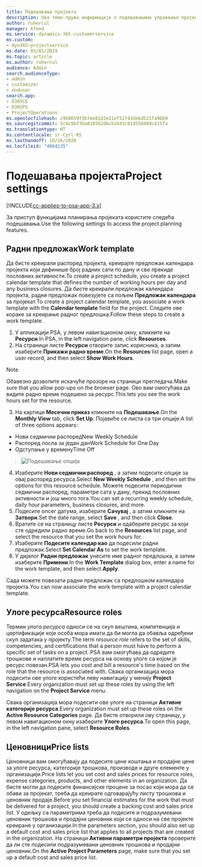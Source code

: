 ```yaml
---
title: Подешавања пројекта
description: Ова тема пружа информације о подешавањима управљања пројектима.
author: ruhercul
manager: kfend
ms.service: dynamics-365-customerservice
ms.custom:
- dyn365-projectservice
ms.date: 03/01/2019
ms.topic: article
ms.author: ruhercul
audience: Admin
search.audienceType:
- admin
- customizer
- enduser
search.app:
- D365CE
- D365PS
- ProjectOperations
ms.openlocfilehash: c9b8659f3b7ee81d2e21ef52743debd521fa9bb9
ms.sourcegitcommit: 5c4c9bf3ba018562d6cb3443c01d550489c415fa
ms.translationtype: HT
ms.contentlocale: sr-Cyrl-RS
ms.lasthandoff: 10/16/2020
ms.locfileid: "4084135"
---
```

# <a name="project-settings"></a><span data-ttu-id="81c67-103">Подешавања пројекта</span><span class="sxs-lookup"><span data-stu-id="81c67-103">Project settings</span></span>

[!INCLUDE[cc-applies-to-psa-app-3.x](../includes/cc-applies-to-psa-app-3x.md)]

<span data-ttu-id="81c67-104">За приступ функцијама планирања пројеката користите следећа подешавања.</span><span class="sxs-lookup"><span data-stu-id="81c67-104">Use the following settings to access the project planning features.</span></span>

## <a name="work-template"></a><span data-ttu-id="81c67-105">Радни предложак</span><span class="sxs-lookup"><span data-stu-id="81c67-105">Work template</span></span>

<span data-ttu-id="81c67-106">Да бисте креирали распоред пројекта, креирајте предложак календара пројекта који дефинише број радних сати по дану и све прекиде пословних активности.</span><span class="sxs-lookup"><span data-stu-id="81c67-106">To create a project schedule, you create a project calendar template that defines the number of working hours per day and any business closures.</span></span> <span data-ttu-id="81c67-107">Да бисте креирали предложак календара пројекта, радни предложак повезујете са пољем **Предложак календара** за пројекат.</span><span class="sxs-lookup"><span data-stu-id="81c67-107">To create a project calendar template, you associate a work template with the **Calendar template** field for the project.</span></span> <span data-ttu-id="81c67-108">Следите ове кораке за креирање радног предлошка.</span><span class="sxs-lookup"><span data-stu-id="81c67-108">Follow these steps to create a work template.</span></span>

1. <span data-ttu-id="81c67-109">У апликацији PSA, у левом навигационом окну, кликните на **Ресурси**.</span><span class="sxs-lookup"><span data-stu-id="81c67-109">In PSA, in the left navigation pane, click **Resources**.</span></span> 
2. <span data-ttu-id="81c67-110">На страници листе **Ресурси** отворите запис корисника, а затим изаберите **Прикажи радно време**.</span><span class="sxs-lookup"><span data-stu-id="81c67-110">On the **Resources** list page, open a user record, and then select **Show Work Hours**.</span></span>

  > [!NOTE]
  > <span data-ttu-id="81c67-111">Обавезно дозволите искачуће прозоре на страници прегледача.</span><span class="sxs-lookup"><span data-stu-id="81c67-111">Make sure that you allow pop-ups on the browser page.</span></span> <span data-ttu-id="81c67-112">Ово вам омогућава да видите радно време подешено за ресурс.</span><span class="sxs-lookup"><span data-stu-id="81c67-112">This lets you see the work hours set for the resource.</span></span>
  
3. <span data-ttu-id="81c67-113">На картици **Месечни приказ** кликните на **Подешавање**.</span><span class="sxs-lookup"><span data-stu-id="81c67-113">On the **Monthly View** tab, click **Set Up**.</span></span> <span data-ttu-id="81c67-114">Појавиће се листа са три опције:</span><span class="sxs-lookup"><span data-stu-id="81c67-114">A list of three options appears:</span></span> 

  - <span data-ttu-id="81c67-115">Нови седмични распоред</span><span class="sxs-lookup"><span data-stu-id="81c67-115">New Weekly Schedule</span></span>
  - <span data-ttu-id="81c67-116">Распоред посла за један дан</span><span class="sxs-lookup"><span data-stu-id="81c67-116">Work Schedule for One Day</span></span>
  - <span data-ttu-id="81c67-117">Одступање у времену</span><span class="sxs-lookup"><span data-stu-id="81c67-117">Time Off</span></span>

> ![Подешавање опција](media/project-13.png)

4. <span data-ttu-id="81c67-119">Изаберите **Нови седмични распоред** , а затим подесите опције за овај распоред ресурса.</span><span class="sxs-lookup"><span data-stu-id="81c67-119">Select **New Weekly Schedule** , and then set the options for this resource schedule.</span></span> <span data-ttu-id="81c67-120">Можете подесити периодични седмични распоред, параметре сата у дану, прекид пословних активности и још много тога.</span><span class="sxs-lookup"><span data-stu-id="81c67-120">You can set a recurring weekly schedule, daily hour parameters, business closures, and more.</span></span>
5. <span data-ttu-id="81c67-121">Подесите опсег датума, изаберите **Сачувај** , а затим кликните на **Затвори**.</span><span class="sxs-lookup"><span data-stu-id="81c67-121">Set the date range, select **Save** , and then click **Close**.</span></span> 
6. <span data-ttu-id="81c67-122">Вратите се на страницу листе **Ресурси** и одаберите ресурс за који сте одредили радно време.</span><span class="sxs-lookup"><span data-stu-id="81c67-122">Go back to the **Resources** list page, and select the resource that you set the work hours for.</span></span> 
7. <span data-ttu-id="81c67-123">Изаберите **Подесите календар као** да подесили радни предложак.</span><span class="sxs-lookup"><span data-stu-id="81c67-123">Select **Set Calendar As** to set the work template.</span></span> 
8. <span data-ttu-id="81c67-124">У дијалог **Радни предложак** унесите име радног предлошка, а затим изаберите **Примени**.</span><span class="sxs-lookup"><span data-stu-id="81c67-124">In the **Work Template** dialog box, enter a name for the work template, and then select **Apply**.</span></span> 

<span data-ttu-id="81c67-125">Сада можете повезати радни предложак са предлошком календара пројекта.</span><span class="sxs-lookup"><span data-stu-id="81c67-125">You can now associate the work template with a project calendar template.</span></span>

## <a name="resource-roles"></a><span data-ttu-id="81c67-126">Улоге ресурса</span><span class="sxs-lookup"><span data-stu-id="81c67-126">Resource roles</span></span>

<span data-ttu-id="81c67-127">Термин *улога ресурса* односи се на скуп вештина, компетенција и цертификације које особа мора имати да би могла да обавља одређени скуп задатака у пројекту.</span><span class="sxs-lookup"><span data-stu-id="81c67-127">The term *resource role* refers to the set of skills, competencies, and certifications that a person must have to perform a specific set of tasks on a project.</span></span> <span data-ttu-id="81c67-128">PSA вам омогућава да одредите трошкове и наплатите време ресурса на основу улоге са којом је ресурс повезан.</span><span class="sxs-lookup"><span data-stu-id="81c67-128">PSA lets you cost and bill a resource's time based on the role that the resource is associated with.</span></span> <span data-ttu-id="81c67-129">Свака организација мора подесити ове улоге користећи леву навигацију у менију **Project Service**.</span><span class="sxs-lookup"><span data-stu-id="81c67-129">Every organization must set up these roles by using the left navigation on the **Project Service** menu.</span></span>

<span data-ttu-id="81c67-130">Свака организација мора подесити ове улоге на страници **Активне категорије ресурса**.</span><span class="sxs-lookup"><span data-stu-id="81c67-130">Every organization must set up these roles on the **Active Resource Categories** page.</span></span> <span data-ttu-id="81c67-131">Да бисте отворили ову страницу, у левом навигационом окну изаберите **Улоге ресурса**.</span><span class="sxs-lookup"><span data-stu-id="81c67-131">To open this page, in the left navigation pane, select **Resource Roles**.</span></span>

## <a name="price-lists"></a><span data-ttu-id="81c67-132">Ценовници</span><span class="sxs-lookup"><span data-stu-id="81c67-132">Price lists</span></span>

<span data-ttu-id="81c67-133">Ценовници вам омогућавају да подесите цене коштања и продајне цене за улоге ресурса, категорије трошкова, производе и друге елементе у организацији.</span><span class="sxs-lookup"><span data-stu-id="81c67-133">Price lists let you set cost and sales prices for resource roles, expense categories, products, and other elements in an organization.</span></span> <span data-ttu-id="81c67-134">Да бисте могли да подесите финансијске процене за посао који мора да се обави за пројекат, треба да креирате одговарајућу листу трошкова и ценовник продаје.</span><span class="sxs-lookup"><span data-stu-id="81c67-134">Before you set financial estimates for the work that must be delivered for a project, you should create a backing cost and sales price list.</span></span> <span data-ttu-id="81c67-135">У одељку са параметрима треба да подесите и подразумевани ценовник трошкова и продајни ценовник који се односи на све пројекте креиране у организацији.</span><span class="sxs-lookup"><span data-stu-id="81c67-135">In the parameters section, you should also set up a default cost and sales price list that applies to all projects that are created in the organization.</span></span> <span data-ttu-id="81c67-136">На страници **Активни параметри пројекта** проверите да ли сте подесили подразумевани ценовник трошкова и продајни ценовник.</span><span class="sxs-lookup"><span data-stu-id="81c67-136">On the **Active Project Parameters** page, make sure that you set up a default cost and sales price list.</span></span>
